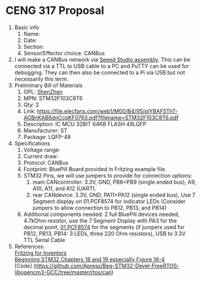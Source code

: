 # CENG 317 Proposal
1. Basic info
     1. Name: 
     2. Date: 
     3. Section:
     4. Sensor/Effector choice: CANBus
2. I will make a CANBus network via [Seeed Studio assembly](https://www.seeedstudio.com/fusion_pcb.html). This can be connected via a TTL to USB cable to a PC and PuTTY can be used for debugging. They can then also be connected to a Pi via USB but not necessarily this term. 
3. Preliminary Bill of Materials
    1. OPL: [ShenZhen](https://www.seeedstudio.com/opl.html)
    2. MPN: STM32F103C8T6 
	3. Qty: 2
	4. Link: https://file.elecfans.com/web1/M00/B4/95/pIYBAF5ThT-AGBnKAB6dnCcpKF0763.pdf?filename=STM32F103C8T6.pdf
    5. Description:	IC MCU 32BIT 64KB FLASH 48LQFP
	6. Manufacturer: ST
	7. Package: LQFP-48
4. Specifications
    1. Voltage range:
	2. Current draw:
	3. Protocol: CANBus
	4. Footprint: BluePill Board provided in Fritzing example file.
	5. STM32 Pins, we will use jumpers to provide for connection options:
	    1. main CANcontroller: 3.3V, GND, PB8+PB9 (single ended bus), A9, A10, A11, and A12 (UART).
		2. rear CANdevice: 3.3V, GND, PA11+PA12 (single ended bus), Use 7 Segment display on 01.PCF8574 for indicator LEDs (Consider jumpers to allow connection to PB12, PB13, and PB14)
	6. Additional components needed: 2 full BluePill devices needed, 4.7kOhm resistor, use the 7 Segment Display with PA3 for the decimal point, [01.PCF8574](https://github.com/six0four/ceng317/tree/master/2020projects/01.PCF8574) for the segments (if jumpers used for PB12, PB13, PB14: 3 LEDs, three 220 Ohm resistors), USB to 3.3V TTL Serial Cable
5. References:    
[Fritzing for Inventors](https://learning-oreilly-com.ezproxy.humber.ca/library/view/fritzing-for-inventors/9780071844642/ch01.html#ch01)    
[Beginning STM32 Chapters 18 and 19 especially Figure 18-4](https://learning-oreilly-com.ezproxy.humber.ca/library/view/beginning-stm32-developing/9781484236246/html/465982_1_En_1_Chapter.xhtml)     
[Code] (https://github.com/Apress/Beg-STM32-Devel-FreeRTOS-libopencm3-GCC/tree/master/rtos/can)